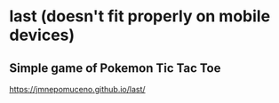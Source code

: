 # last (doesn't fit properly on mobile devices)
## Simple game of Pokemon Tic Tac Toe
https://jmnepomuceno.github.io/last/
